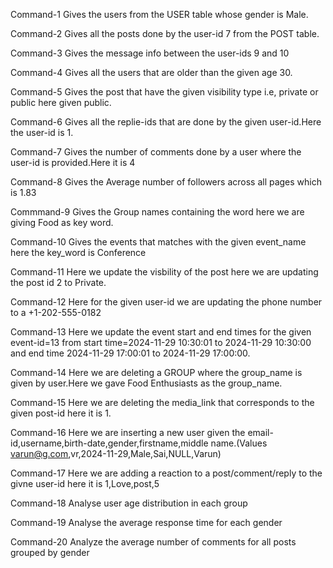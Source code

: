 Command-1
Gives the users from the USER table whose gender is Male.

Command-2
Gives all the posts done by the user-id 7 from the POST table.

Command-3
Gives the message info between the user-ids 9 and 10 

Command-4
Gives all the users that are older than the given age 30.

Command-5
Gives the post that have the given visibility type i.e, private or public here given public.

Command-6
Gives all the replie-ids that are done by the given user-id.Here the user-id is 1.

Command-7
Gives the number of comments done by a user where the user-id is provided.Here it is 4

Command-8
Gives the Average number of followers across all pages which is 1.83

Commmand-9
Gives the Group names containing the word here we are giving Food as key word.

Command-10
Gives the events that matches with the given event_name here the key_word is Conference

Command-11
Here we update the visbility of the post here we are updating the  post id 2 to Private.

Command-12
Here for the given user-id we are updating the phone number to a +1-202-555-0182 

Command-13
Here we update the event start and end times for the given event-id=13 from start time=2024-11-29 10:30:01 to 2024-11-29 10:30:00 and end time 2024-11-29 17:00:01 to 2024-11-29 17:00:00.

Command-14
Here we are deleting a GROUP where the group_name is given by user.Here we gave Food Enthusiasts as the group_name.

Command-15
Here we are deleting the media_link that corresponds to the given post-id here it is 1.

Command-16
Here we are inserting a new user given the email-id,username,birth-date,gender,firstname,middle name.(Values varun@g.com,vr,2024-11-29,Male,Sai,NULL,Varun)

Command-17
Here we are adding a reaction to a post/comment/reply to the givne user-id  here it is 1,Love,post,5

Command-18
Analyse user age distribution in each group

Command-19
Analyse the average response time for each gender

Command-20
Analyze the average number of comments for all posts grouped by gender